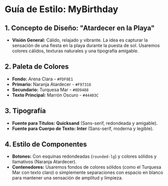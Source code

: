 # Guía de Estilo: MyBirthday

## 1. Concepto de Diseño: "Atardecer en la Playa"

- **Visión General:** Cálido, relajado y vibrante. La idea es capturar la sensación de una fiesta en la playa durante la puesta de sol. Usaremos colores cálidos, texturas naturales y una tipografía amigable.

## 2. Paleta de Colores

- **Fondo:** Arena Clara - `#FDF8E1`
- **Primario:** Naranja Atardecer - `#F97316`
- **Secundario:** Turquesa Mar - `#0D9488`
- **Texto Principal:** Marrón Oscuro - `#44403C`

## 3. Tipografía

- **Fuente para Títulos:** **Quicksand** (Sans-serif, redondeada y amigable).
- **Fuente para Cuerpo de Texto:** **Inter** (Sans-serif, moderna y legible).

## 4. Estilo de Componentes

- **Botones:** Con esquinas redondeadas (`rounded-lg`) y colores sólidos y llamativos (Naranja Atardecer).
- **Contenedores:** Usaremos fondos de colores sólidos (como el Turquesa Mar con texto claro) o simplemente separaciones con espacio en blanco para mantener una sensación de amplitud y limpieza.